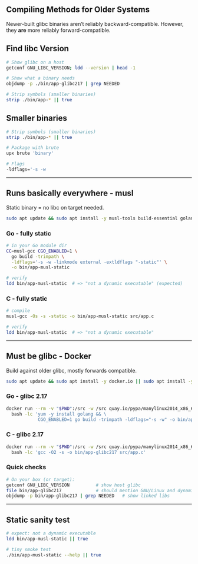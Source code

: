 ## Compiling Methods for Older Systems

Newer-built glibc binaries aren’t reliably backward-compatible. However, they **are** more reliably forward-compatible. 

## Find libc Version

```bash
# Show glibc on a host
getconf GNU_LIBC_VERSION; ldd --version | head -1

# Show what a binary needs
objdump -p ./bin/app-glibc217 | grep NEEDED

# Strip symbols (smaller binaries)
strip ./bin/app-* || true
```

## Smaller binaries

```bash
# Strip symbols (smaller binaries)
strip ./bin/app-* || true

# Package with brute
upx brute 'binary'

# Flags
-ldflags='-s -w
```

---

## Runs basically everywhere - musl

Static binary = no libc on target needed.

```bash
sudo apt update && sudo apt install -y musl-tools build-essential golang
```

### Go - fully static

```bash
# in your Go module dir
CC=musl-gcc CGO_ENABLED=1 \
  go build -trimpath \
  -ldflags='-s -w -linkmode external -extldflags "-static"' \
  -o bin/app-musl-static

# verify
ldd bin/app-musl-static  # => "not a dynamic executable" (expected)
```

### C - fully static

```bash
# compile
musl-gcc -Os -s -static -o bin/app-musl-static src/app.c

# verify
ldd bin/app-musl-static  # => "not a dynamic executable"
```

------

## Must be glibc - Docker

Build against older glibc, mostly forwards compatible.

```bash
sudo apt update && sudo apt install -y docker.io || sudo apt install -y podman
```

### Go - glibc 2.17

```bash
docker run --rm -v "$PWD":/src -w /src quay.io/pypa/manylinux2014_x86_64 \
  bash -lc 'yum -y install golang && \
            CGO_ENABLED=1 go build -trimpath -ldflags="-s -w" -o bin/app-glibc217'
```

### C - glibc 2.17

```bash
docker run --rm -v "$PWD":/src -w /src quay.io/pypa/manylinux2014_x86_64 \
  bash -lc 'gcc -O2 -s -o bin/app-glibc217 src/app.c'
```

### Quick checks

```bash
# On your box (or target):
getconf GNU_LIBC_VERSION          # show host glibc
file bin/app-glibc217             # should mention GNU/Linux and dynamic linking
objdump -p bin/app-glibc217 | grep NEEDED   # show linked libs
```

------

## Static sanity test

```bash
# expect: not a dynamic executable
ldd bin/app-musl-static || true

# tiny smoke test
./bin/app-musl-static --help || true
```

